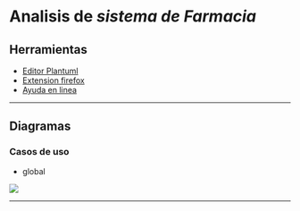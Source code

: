 # Analisis de *sistema de Farmacia*
## Herramientas
- [Editor Plantuml](https://sujoyu.github.io/plantuml-previewer/)
- [Extension firefox](https://addons.mozilla.org/en-US/firefox/addon/plantuml-visualizer/)
- [Ayuda en linea](https://plantuml.com/sitemap-language-specification) 
___
## Diagramas
### Casos de uso
- global

![](http://www.plantuml.com/plantuml/proxy?src=https://raw.githubusercontent.com/vonbeitthia/FarmaciaUML/main/diagramas/USCglobal.plantuml)


___